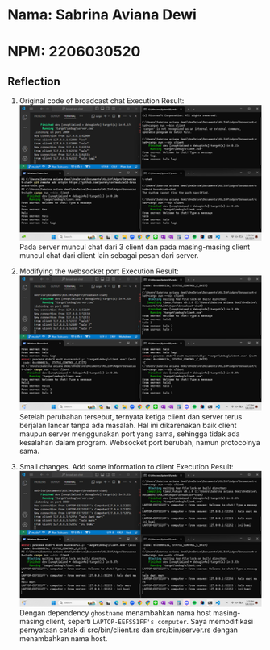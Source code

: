 # Nama: Sabrina Aviana Dewi
# NPM: 2206030520

## Reflection
1. Original code of broadcast chat
Execution Result:
![alt text](assets/image.png)
Pada server muncul chat dari 3 client dan pada masing-masing client muncul chat dari client lain sebagai pesan dari server.

2. Modifying the websocket port
Execution Result:
![alt text](assets/image2.png)
Setelah perubahan tersebut, ternyata ketiga client dan server terus berjalan lancar tanpa ada masalah.
Hal ini dikarenakan baik client maupun server menggunakan port yang sama, sehingga tidak ada kesalahan dalam program. Websocket port berubah, namun protocolnya sama.

3. Small changes. Add some information to client
Execution Result:
![alt text](<assets/Screenshot (975).png>)
Dengan dependency `ghostname` menambahkan nama host masing-masing client, seperti `LAPTOP-EEFSS1FF's computer`. Saya memodifikasi pernyataan cetak di src/bin/client.rs dan src/bin/server.rs dengan menambahkan nama host.